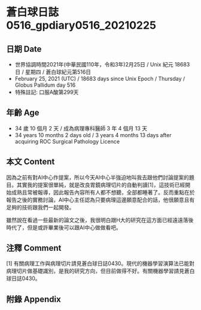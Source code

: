 [_metadata_:encoding]: - "utf-8"
[_metadata_:language]: - "zh-Hant-TW"
[_metadata_:fileformat]: - "markdown"
[_metadata_:MIME_type]: - "text/plain"
[_metadata_:markdown_version]: - "commonmark version 0.29"
[_metadata_:markdown_spec]: - "https://spec.commonmark.org/0.29/"

# 蒼白球日誌0516_gpdiary0516_20210225 #

## 日期 Date ##

* 世界協調時間2021年(中華民國110年，令和3年)2月25日 / Unix 紀元 18683 日 / 星期四 / 蒼白球紀元第516日
* February 25, 2021 (UTC) / 18683 days since Unix Epoch / Thursday / Globus Pallidum day 516
* 特殊註記: 口服A酸第299天

## 年齡 Age ##

* 34 歲 10 個月 2 天 / 成為病理專科醫師 3 年 4 個月 13 天
* 34 years 10 months 2 days old / 3 years 4 months 13 days after acquiring ROC Surgical Pathology Licence

## 本文 Content ##

因為之前有對AI中心作提案，所以今天AI中心半強迫地叫我去跟他們討論提案的題目。其實我的提案很單純，就是改良胃鏡病理切片的自動判讀[1]，這技術已經開始成熟且常被報導，因此報告內容所有人都不想聽，全部都睡著了。反而重點在於報告之後的實務討論，AI中心主任認為只要病理這邊願意配合的話，他很願意且有足夠的技術跟我們一起開發。

雖然說在看過一些最新的論文之後，我很明白跟H大的研究在這方面已經遠遠落後時代了，但是或許畢業後可以跟AI中心做做看吧。

## 注釋 Comment ##

[1] 有關病理工作與病理切片請見蒼白球日誌0430。現代的機器學習演算法已能對病理切片做基礎識別，是我的研究方向，但目前做得不好。有關機器學習請見蒼白球日誌0430。

## 附錄 Appendix ##


